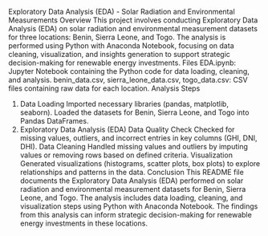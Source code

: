 Exploratory Data Analysis (EDA) - Solar Radiation and Environmental Measurements
Overview
This project involves conducting Exploratory Data Analysis (EDA) on solar radiation and environmental measurement datasets for three locations: Benin, Sierra Leone, and Togo. The analysis is performed using Python with Anaconda Notebook, focusing on data cleaning, visualization, and insights generation to support strategic decision-making for renewable energy investments.
Files
EDA.ipynb: Jupyter Notebook containing the Python code for data loading, cleaning, and analysis.
benin_data.csv, sierra_leone_data.csv, togo_data.csv: CSV files containing raw data for each location.
Analysis Steps
1. Data Loading
Imported necessary libraries (pandas, matplotlib, seaborn).
Loaded the datasets for Benin, Sierra Leone, and Togo into Pandas DataFrames.
2. Exploratory Data Analysis (EDA)
Data Quality Check
Checked for missing values, outliers, and incorrect entries in key columns (GHI, DNI, DHI).
Data Cleaning
Handled missing values and outliers by imputing values or removing rows based on defined criteria.
Visualization
Generated visualizations (histograms, scatter plots, box plots) to explore relationships and patterns in the data.
Conclusion
This README file documents the Exploratory Data Analysis (EDA) performed on solar radiation and environmental measurement datasets for Benin, Sierra Leone, and Togo. The analysis includes data loading, cleaning, and visualization steps using Python with Anaconda Notebook. The findings from this analysis can inform strategic decision-making for renewable energy investments in these locations.
